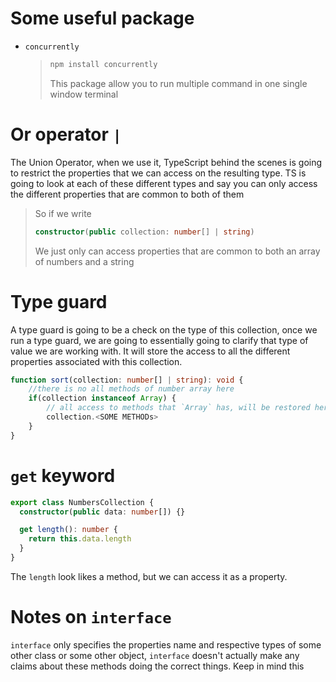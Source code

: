# Some useful package

- `concurrently`
  > ```bash
  > npm install concurrently
  > ```
  >
  > This package allow you to run multiple command in one single window terminal

# Or operator `|`

The Union Operator, when we use it, TypeScript behind the scenes is going to restrict the properties that we can access on the resulting type. TS is going to look at each of these different types and say you can only access the different properties that are common to both of them

> So if we write
>
> ```typescript
> constructor(public collection: number[] | string)
> ```
>
> We just only can access properties that are common to both an array of numbers and a string

# Type guard

A type guard is going to be a check on the type of this collection, once we run a type guard, we are going to essentially going to clarify that type of value we are working with. It will store the access to all the different properties associated with this collection.

```typescript
function sort(collection: number[] | string): void {
	//there is no all methods of number array here
	if(collection instanceof Array) {
		// all access to methods that `Array` has, will be restored here
		collection.<SOME METHODs>
	}
}
```

# `get` keyword

```typescript
export class NumbersCollection {
  constructor(public data: number[]) {}

  get length(): number {
    return this.data.length
  }
}
```

The `length` look likes a method, but we can access it as a property.

# Notes on `interface`

`interface` only specifies the properties name and respective types of some other class or some other object,
`interface` doesn't actually make any claims about these methods doing the correct things. Keep in mind this
